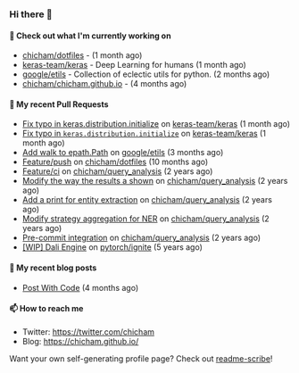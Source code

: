### Hi there 👋

#### 👷 Check out what I'm currently working on

- [chicham/dotfiles](https://github.com/chicham/dotfiles) -  (1 month ago)
- [keras-team/keras](https://github.com/keras-team/keras) - Deep Learning for humans (1 month ago)
- [google/etils](https://github.com/google/etils) - Collection of eclectic utils for python. (2 months ago)
- [chicham/chicham.github.io](https://github.com/chicham/chicham.github.io) -  (4 months ago)

#### 🔨 My recent Pull Requests

- [Fix typo in keras.distribution.initialize](https://github.com/keras-team/keras/pull/19201) on [keras-team/keras](https://github.com/keras-team/keras) (1 month ago)
- [Fix typo in `keras.distribution.initialize`](https://github.com/keras-team/keras/pull/19200) on [keras-team/keras](https://github.com/keras-team/keras) (1 month ago)
- [Add walk to epath.Path](https://github.com/google/etils/pull/525) on [google/etils](https://github.com/google/etils) (3 months ago)
- [Feature/push](https://github.com/chicham/dotfiles/pull/7) on [chicham/dotfiles](https://github.com/chicham/dotfiles) (10 months ago)
- [Feature/ci](https://github.com/chicham/query_analysis/pull/5) on [chicham/query_analysis](https://github.com/chicham/query_analysis) (2 years ago)
- [Modify the way the results a shown](https://github.com/chicham/query_analysis/pull/4) on [chicham/query_analysis](https://github.com/chicham/query_analysis) (2 years ago)
- [Add a print for entity extraction](https://github.com/chicham/query_analysis/pull/3) on [chicham/query_analysis](https://github.com/chicham/query_analysis) (2 years ago)
- [Modify strategy aggregation for NER](https://github.com/chicham/query_analysis/pull/2) on [chicham/query_analysis](https://github.com/chicham/query_analysis) (2 years ago)
- [Pre-commit integration](https://github.com/chicham/query_analysis/pull/1) on [chicham/query_analysis](https://github.com/chicham/query_analysis) (2 years ago)
- [[WIP] Dali Engine](https://github.com/pytorch/ignite/pull/493) on [pytorch/ignite](https://github.com/pytorch/ignite) (5 years ago)

#### 📜 My recent blog posts

- [Post With Code](https://chicham.github.io/posts/post-with-code/index.html) (4 months ago)

#### 📫 How to reach me

- Twitter: https://twitter.com/chicham
- Blog: https://chicham.github.io/

Want your own self-generating profile page? Check out [readme-scribe](https://github.com/muesli/readme-scribe)!


